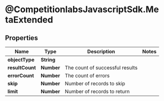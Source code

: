 # @CompetitionlabsJavascriptSdk.MetaExtended

## Properties

Name | Type | Description | Notes
------------ | ------------- | ------------- | -------------
**objectType** | **String** |  | 
**resultCount** | **Number** | The count of successful results | 
**errorCount** | **Number** | The count of errors | 
**skip** | **Number** | Number of records to skip | 
**limit** | **Number** | Number of records to return | 


